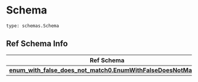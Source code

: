 # Schema
```
type: schemas.Schema
```

## Ref Schema Info
Ref Schema | Input Type | Output Type
---------- | ---------- | -----------
[**enum_with_false_does_not_match0.EnumWithFalseDoesNotMatch0**](../../../../../../../../components/schema/enum_with_false_does_not_match0.md) | typing.Literal[False] | typing.Literal[False]
